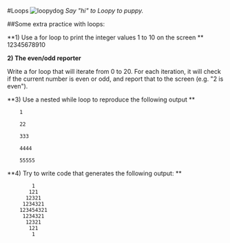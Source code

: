 #Loops 
![loopydog](http://www.chicsonline.org/used2/loopy-dog02.jpg)
*Say "hi" to Loopy to puppy.*


##Some extra practice with loops:


**1) Use a for loop to print the integer values 1 to 10 on the screen
**
	12345678910



**2) The even/odd reporter**

Write a for loop that will iterate from 0 to 20. For each iteration, it will check if the current number is even or odd, and report that to the screen (e.g. "2 is even").



**3) Use a nested while loop to reproduce the following output
**

```
	1
	
	22
	
	333
	
	4444
	
	55555
```


**4) Try to write code that generates the following output:
**

```
	    1
       121
      12321
     1234321
    123454321
     1234321
      12321
       121
        1
```
